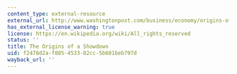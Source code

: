 ```yaml
---
content_type: external-resource
external_url: http://www.washingtonpost.com/business/economy/origins-of-the-debt-showdown/2011/08/03/gIQA9uqIzI_story.html
has_external_license_warning: true
license: https://en.wikipedia.org/wiki/All_rights_reserved
status: ''
title: The Origins of a Showdown
uid: f2478d2a-f805-4533-82cc-5b601beb797d
wayback_url: ''
---
```

